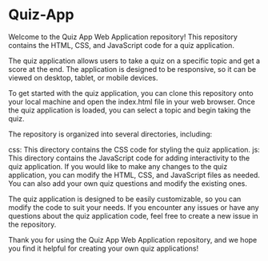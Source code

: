 # Quiz-App
Welcome to the Quiz App Web Application repository! This repository contains the HTML, CSS, and JavaScript code for a quiz application.

The quiz application allows users to take a quiz on a specific topic and get a score at the end. The application is designed to be responsive, so it can be viewed on desktop, tablet, or mobile devices.

To get started with the quiz application, you can clone this repository onto your local machine and open the index.html file in your web browser. Once the quiz application is loaded, you can select a topic and begin taking the quiz.

The repository is organized into several directories, including:

css: This directory contains the CSS code for styling the quiz application.
js: This directory contains the JavaScript code for adding interactivity to the quiz application.
If you would like to make any changes to the quiz application, you can modify the HTML, CSS, and JavaScript files as needed. You can also add your own quiz questions and modify the existing ones.

The quiz application is designed to be easily customizable, so you can modify the code to suit your needs. If you encounter any issues or have any questions about the quiz application code, feel free to create a new issue in the repository.

Thank you for using the Quiz App Web Application repository, and we hope you find it helpful for creating your own quiz applications!

